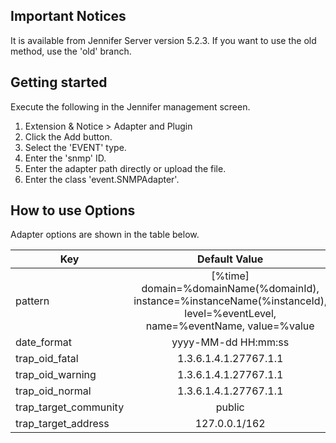 ## Important Notices

It is available from Jennifer Server version 5.2.3. If you want to use the old method, use the 'old' branch.


## Getting started

Execute the following in the Jennifer management screen.

 1. Extension & Notice > Adapter and Plugin
 2. Click the Add button.
 3. Select the 'EVENT' type.
 4. Enter the 'snmp' ID.
 5. Enter the adapter path directly or upload the file.
 6. Enter the class 'event.SNMPAdapter'.

## How to use Options

Adapter options are shown in the table below.

| Key           | Default Value |
| ------------- |:-------------:|
| pattern       | [%time] domain=%domainName(%domainId), instance=%instanceName(%instanceId), level=%eventLevel, name=%eventName, value=%value |
| date_format   | yyyy-MM-dd HH:mm:ss |
| trap_oid_fatal | 1.3.6.1.4.1.27767.1.1 |
| trap_oid_warning | 1.3.6.1.4.1.27767.1.1 |
| trap_oid_normal | 1.3.6.1.4.1.27767.1.1 |
| trap_target_community | public |
| trap_target_address | 127.0.0.1/162 |

